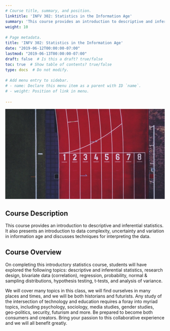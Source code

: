 ```yaml
---
# Course title, summary, and position.
linktitle: 'INFV 302: Statistics in the Information Age'
summary: 'This course provides an introduction to descriptive and inferential statistics. It also presents an introduction to data complexity, uncertainty and variation in information age and discusses techniques for interpreting the data. '
weight: 10

# Page metadata.
title: 'INFV 302: Statistics in the Information Age'
date: "2019-06-12T00:00:00-07:00"
lastmod: "2019-06-13T00:00:00-07:00"
draft: false  # Is this a draft? true/false
toc: true  # Show table of contents? true/false
type: docs  # Do not modify.

# Add menu entry to sidebar.
# - name: Declare this menu item as a parent with ID `name`.
# - weight: Position of link in menu.

---
```


![](featured.jpg)

## Course Description

This course provides an introduction to descriptive and inferential statistics. It also presents an introduction to data complexity, uncertainty and variation in information age and discusses techniques for interpreting the data. 

## Course Overview

On completing this introductory statistics course, students will have explored the following topics: descriptive and inferential statistics, research design, bivariate data (correlation), regression, probability, normal & sampling distributions, hypothesis testing, t-tests, and analysis of variance.


We will cover many topics in this class, we will find ourselves in many places and times, and we will be both historians and futurists. Any study of the intersection of technology and education requires a foray into myriad topics, including psychology, sociology, media studies, gender studies, geo-politics, security, futurism and more. Be prepared to become both consumers and creators. Bring your passion to this collaborative experience and we will all benefit greatly.
